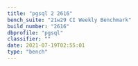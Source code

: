 ```yaml
---
title: "pgsql 2 2616"
bench_suite: "21w29 CI Weekly Benchmark"
build_number: "2616"
dbprofile: "pgsql"
classifier: ""
date: 2021-07-19T02:55:01
type: "bench"
---
```

